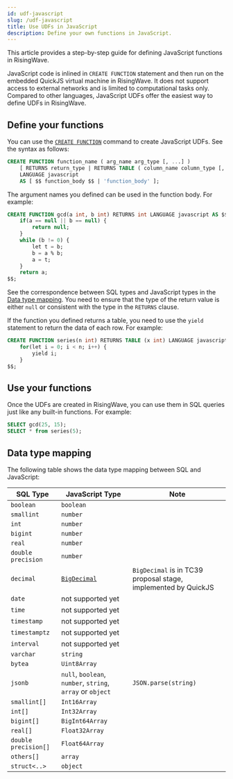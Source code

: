 ```yaml
---
id: udf-javascript
slug: /udf-javascript
title: Use UDFs in JavaScript
description: Define your own functions in JavaScript.
---
```

<head>
  <link rel="canonical" href="https://docs.risingwave.com/docs/current/udf-javascript/" />
</head>

This article provides a step-by-step guide for defining JavaScript functions in RisingWave.

JavaScript code is inlined in `CREATE FUNCTION` statement and then run on the embedded QuickJS virtual machine in RisingWave. It does not support access to external networks and is limited to computational tasks only. Compared to other languages, JavaScript UDFs offer the easiest way to define UDFs in RisingWave.

## Define your functions

You can use the [`CREATE FUNCTION`](/sql/commands/sql-create-function.md) command to create JavaScript UDFs. See the syntax as follows:

```sql
CREATE FUNCTION function_name ( arg_name arg_type [, ...] )
    [ RETURNS return_type | RETURNS TABLE ( column_name column_type [, ...] ) ]
    LANGUAGE javascript
    AS [ $$ function_body $$ | 'function_body' ];
```

The argument names you defined can be used in the function body. For example:

```sql
CREATE FUNCTION gcd(a int, b int) RETURNS int LANGUAGE javascript AS $$
    if(a == null || b == null) {
        return null;
    }
    while (b != 0) {
        let t = b;
        b = a % b;
        a = t;
    }
    return a;
$$;
```

See the correspondence between SQL types and JavaScript types in the [Data type mapping](udf-javascript.md#data-type-mapping). You need to ensure that the type of the return value is either `null` or consistent with the type in the `RETURNS` clause.

If the function you defined returns a table, you need to use the `yield` statement to return the data of each row. For example:

```sql
CREATE FUNCTION series(n int) RETURNS TABLE (x int) LANGUAGE javascript AS $$
    for(let i = 0; i < n; i++) {
        yield i;
    }
$$;
```

## Use your functions

Once the UDFs are created in RisingWave, you can use them in SQL queries just like any built-in functions. For example:

```sql
SELECT gcd(25, 15);
SELECT * from series(5);
```

## Data type mapping

The following table shows the data type mapping between SQL and JavaScript:

| SQL Type              | JavaScript Type       | Note          |
| --------------------- | ------------- | --------------------- |
| `boolean`               | `boolean`       |                       |
| `smallint`              | `number`        |                       |
| `int`                   | `number`        |                       |
| `bigint`                | `number`        |                       |
| `real`                  | `number`        |                       |
| `double precision`      | `number`        |                       |
| `decimal`               | [`BigDecimal`]  | `BigDecimal` is in TC39 proposal stage, implemented by QuickJS |
| `date`                  | not supported yet  |                  |
| `time`                  | not supported yet  |                  |
| `timestamp`             | not supported yet  |                  |
| `timestamptz`           | not supported yet  |                  |
| `interval`              | not supported yet  |                  |
| `varchar`               | `string`        |                       |
| `bytea`                 | `Uint8Array`    |                       |
| `jsonb`                 | `null`, `boolean`, `number`, `string`, `array` or `object` | `JSON.parse(string)`  |
| `smallint[]`            | `Int16Array`    |                       |
| `int[]`                 | `Int32Array`    |                       |
| `bigint[]`              | `BigInt64Array` |                       |
| `real[]`                | `Float32Array`  |                       |
| `double precision[]`    | `Float64Array`  |                       |
| `others[]`              | `array`         |                       |
| `struct<..>`            | `object`        |                       |

[`BigDecimal`]: https://github.com/tc39/proposal-decimal/blob/b958a7206774e86b1d443bd6b4926ec9342a9181/bigdecimal-reference.md
